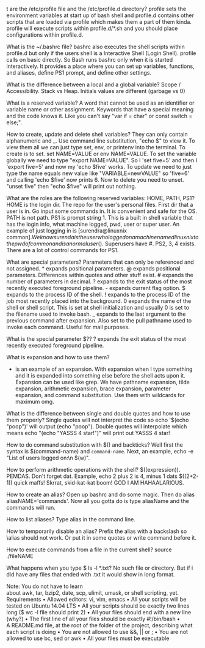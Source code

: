 t are the /etc/profile file and the /etc/profile.d directory?
profile sets the environment variables at start up of bash shell and profile.d contains other scripts that are loaded via profile which makes them a part of them kinda. profile will execute scripts within profile.d/*.sh and you should place configurations within profile.d.

What is the ~/.bashrc file?
bashrc also executes the shell scripts within profile.d but only if the users shell is a Interactive Shell (Login Shell). profile calls on basic directly. So Bash runs bashrc only when it is started interactively. It provides a place where you can set up variables, functions, and aliases, define PS1 prompt, and define other settings.

What is the difference between a local and a global variable?
Scope / Accessibility. Stack vs Heap. Initials values are different (garbage vs 0)

What is a reserved variable?
A word that cannot be used as an identifier or variable name or other assignment. Keywords that have a special meaning and the code knows it. Like you can't say "var if = char" or const switch = else;".

How to create, update and delete shell variables?
They can only contain alphanumeric and _. Use command line substitution, "echo $<variableNAME>" to view it. To view them all we can just type set, env, or printenv into the terminal. To create is to set. set NAME=VALUE or env NAME=VALUE. To set the variable globally we need to type "export NAME=VALUE". So I 'set five=5' and then I 'export five=5' and now my 'echo $five' works. To update we need to just type the name equals new value like "VARIABLE=newVALUE" so 'five=6' and calling 'echo $five' now prints 6. Now to delete you need to unset. "unset five" then "echo $five" will print out nothing.

What are the roles are the following reserved variables: HOME, PATH, PS1?
HOME is the login dir. The repo for the user's personal files. First dir that a user is in. Go input some commands in. It is convenient and safe for the OS. PATH is not path. PS1 is prompt string 1. This is a built in shell variable that has the login info, what machine logged, pwd, user or super user. An example of just logging in is [surendra@linuxnix common]$. We know surenda is the user who logged on a machine named linuxnix to the pwd of common and is a normal user($). Superusers have #. PS2, 3, 4 exists. There are a lot of control commands for PS1. 

What are special parameters?
Parameters that can only be referenced and not assigned. * expands positional parameters. @ expands positional parameters. Differences within quotes and other stuff exist. # expands the number of parameters in decimal. ? expands to the exit status of the most recently executed foreground pipeline. - expands current flag option. $ expands to the process ID of the shell. ! expands to the process ID of the job most recently placed into the background. 0 expands the name of the shell or shell script. This is set at shell initialization and usually 0 is set to the filename used to invoke bash. _ expands to the last argument to the previous command after expansion. Also set to the pull pathname used to invoke each command. Useful for mail purposes.

What is the special parameter $??
? expands the exit status of the most recently executed foreground pipeline.

What is expansion and how to use them?
* is an example of an expansion. With expansion when I type something and it is expanded into something else before the shell acts upon it. Expansion can be used like grep. We have pathname expansion, tilde expansion, arithmetic expansion, brace expansion, parameter expansion, and command substitution. Use them with wildcards for maximum omg.

What is the difference between single and double quotes and how to use them properly?
Single quotes will not interpret the code so echo '$(echo "poop")' will output (echo "poop"). Double quotes will interpolate which means echo "(echo "YASSS 4 star!")" will print out YASSS 4 star!

How to do command substitution with $() and backticks?
Well first the syntax is $(command-name) and `command-name`. Next, an example, echo -e "List of users logged on:\n $(w)".


How to perform arithmetic operations with the shell?
$((expression)). PEMDAS. Don't forget dat. Example, echo 2 plus 2 is 4, minus 1 dats $((2+2-1)) quick maffs! Skrrat, skid-kat-kat boom! GOD I AM HAHAALARIOUS.


How to create an alias?
Open up bashrc and do some magic. Then do alias aliasNAME='commands'. Now all you gotta do is type aliasName and the commands will run.


How to list aliases?
Type alias in the command line.


How to temporarily disable an alias?
Prefix the alias with a backslash so \alias should not work. Or put it in some quotes or write command before it.

How to execute commands from a file in the current shell?
source ./fileNAME 

What happens when you type $ ls -l *.txt?
No such file or directory. But if i did have any files that ended with .txt it would show in long format.



Note: You do not have to learn about awk, tar, bzip2, date, scp, ulimit, umask, or shell scripting, yet.
Requirements
	•	Allowed editors: vi, vim, emacs
	•	All your scripts will be tested on Ubuntu 14.04 LTS
	•	All your scripts should be exactly two lines long ($ wc -l file should print 2)
	•	All your files should end with a new line (why?)
	•	The first line of all your files should be exactly #!/bin/bash
	•	A README.md file, at the root of the folder of the project, describing what each script is doing
	•	You are not allowed to use &&, || or ;
	•	You are not allowed to use bc, sed or awk
	•	All your files must be executable

